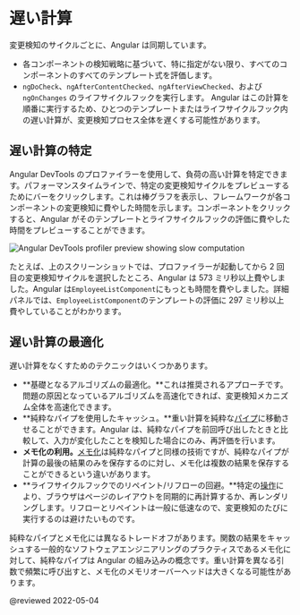 # 遅い計算

変更検知のサイクルごとに、Angular は同期しています。

- 各コンポーネントの検知戦略に基づいて、特に指定がない限り、すべてのコンポーネントのすべてのテンプレート式を評価します。
- `ngDoCheck`、`ngAfterContentChecked`、`ngAfterViewChecked`、および `ngOnChanges` のライフサイクルフックを実行します。
Angular はこの計算を順番に実行するため、ひとつのテンプレートまたはライフサイクルフック内の遅い計算が、変更検知プロセス全体を遅くする可能性があります。

## 遅い計算の特定

Angular DevTools のプロファイラーを使用して、負荷の高い計算を特定できます。パフォーマンスタイムラインで、特定の変更検知サイクルをプレビューするためにバーをクリックします。これは棒グラフを表示し、フレームワークが各コンポーネントの変更検知に費やした時間を示します。コンポーネントをクリックすると、Angular がそのテンプレートとライフサイクルフックの評価に費やした時間をプレビューすることができます。

<div class="lightbox">
  <img alt="Angular DevTools profiler preview showing slow computation" src="generated/images/guide/change-detection/slow-computations.png">
</div>

たとえば、上のスクリーンショットでは、プロファイラーが起動してから 2 回目の変更検知サイクルを選択したところ、Angular は 573 ミリ秒以上費やしました。Angular は`EmployeeListComponent`にもっとも時間を費やしました。詳細パネルでは、`EmployeeListComponent`のテンプレートの評価に 297 ミリ秒以上費やしていることがわかります。


## 遅い計算の最適化

遅い計算をなくすためのテクニックはいくつかあります。

- **基礎となるアルゴリズムの最適化。**これは推奨されるアプローチです。問題の原因となっているアルゴリズムを高速化できれば、変更検知メカニズム全体を高速化できます。
- **純粋なパイプを使用したキャッシュ。**重い計算を純粋な[パイプ](/guide/pipes)に移動させることができます。Angular は、純粋なパイプを前回呼び出したときと比較して、入力が変化したことを検知した場合にのみ、再評価を行います。
- **メモ化の利用。**[メモ化](https://ja.wikipedia.org/wiki/%E3%83%A1%E3%83%A2%E5%8C%96)は純粋なパイプと同様の技術ですが、純粋なパイプが計算の最後の結果のみを保存するのに対し、メモ化は複数の結果を保存することができるという違いがあります。
- **ライフサイクルフックでのリペイント/リフローの回避。**特定の[操作](https://web.dev/avoid-large-complex-layouts-and-layout-thrashing/)により、ブラウザはページのレイアウトを同期的に再計算するか、再レンダリングします。リフローとリペイントは一般に低速なので、変更検知のたびに実行するのは避けたいものです。

純粋なパイプとメモ化には異なるトレードオフがあります。関数の結果をキャッシュする一般的なソフトウェアエンジニアリングのプラクティスであるメモ化に対して、純粋なパイプは Angular の組み込みの概念です。重い計算を異なる引数で頻繁に呼び出すと、メモ化のメモリオーバーヘッドは大きくなる可能性があります。

@reviewed 2022-05-04
